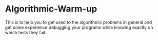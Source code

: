 # Algorithmic-Warm-up
This is to help you to get used to the algorithmic problems in general and get some experience debugging your programs while knowing exactly on which tests they fail.
